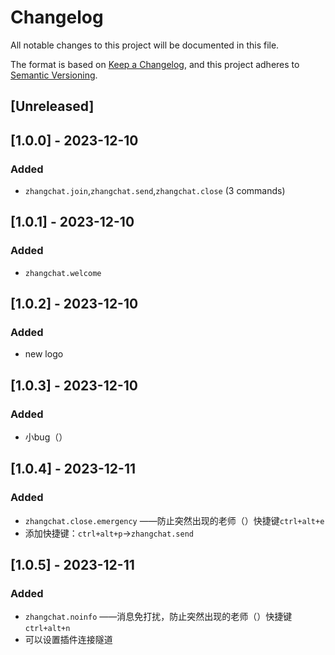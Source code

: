 # Changelog

All notable changes to this project will be documented in this file.

The format is based on [Keep a Changelog](https://keepachangelog.com/en/1.0.0/),
and this project adheres to [Semantic Versioning](https://semver.org/spec/v2.0.0.html).

## [Unreleased]

## [1.0.0] - 2023-12-10

### Added

 - `zhangchat.join`,`zhangchat.send`,`zhangchat.close` (3 commands)

## [1.0.1] - 2023-12-10

### Added

 - `zhangchat.welcome`

## [1.0.2] - 2023-12-10

### Added

 - new logo

## [1.0.3] - 2023-12-10

### Added

 - 小bug（）

## [1.0.4] - 2023-12-11

### Added

 - `zhangchat.close.emergency` ——防止突然出现的老师（）快捷键`ctrl+alt+e`
 - 添加快捷键：`ctrl+alt+p`->`zhangchat.send`

## [1.0.5] - 2023-12-11

### Added

 - `zhangchat.noinfo` ——消息免打扰，防止突然出现的老师（）快捷键`ctrl+alt+n`
 - 可以设置插件连接隧道